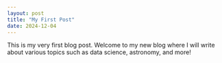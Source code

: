 ```yaml
---
layout: post
title: "My First Post"
date: 2024-12-04
---
```


This is my very first blog post. Welcome to my new blog where I will write about various topics such as data science, astronomy, and more!
